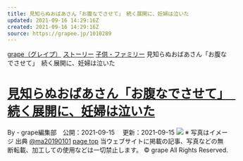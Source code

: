 ```yaml
---
title: 見知らぬおばあさん「お腹なでさせて」　続く展開に、妊婦は泣いた
updated: 2021-09-16 14:29:16Z
created: 2021-09-16 14:29:16Z
source: https://grapee.jp/1010289
---
```


[grape（グレイプ）](https://grapee.jp/)
[ストーリー](https://grapee.jp/category/trend/story)
[子供・ファミリー](https://grapee.jp/category/new)
見知らぬおばあさん「お腹なでさせて」　続く展開に、妊婦は泣いた

# [見知らぬおばあさん「お腹なでさせて」　続く展開に、妊婦は泣いた](https://grapee.jp/1010289)

By - grape編集部　公開：2021-09-15 　更新：2021-09-15
![](https://grapee.jp/wp-content/uploads/2021/09/73055_01main.jpg)
※ 写真はイメージ
出典
[@ma20190101](https://twitter.com/ma20190101)
[page top](#header-in)
当ウェブサイトに掲載の記事、写真などの無断転載、加工しての使用などは一切禁止します。
© grape All Rights Reserved.